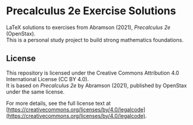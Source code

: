 # Precalculus 2e Exercise Solutions

LaTeX solutions to exercises from Abramson (2021), *Precalculus 2e* (OpenStax).  
This is a personal study project to build strong mathematics foundations.

## License

This repository is licensed under the Creative Commons Attribution 4.0 International License (CC BY 4.0).  
It is based on *Precalculus 2e* by Abramson (2021), published by OpenStax under the same license.  

For more details, see the full license text at  
[https://creativecommons.org/licenses/by/4.0/legalcode](https://creativecommons.org/licenses/by/4.0/legalcode).

